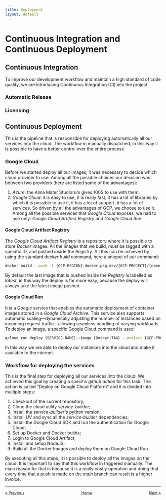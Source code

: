 ```yaml
---
title: Deployment
layout: default
---
```

# Continuous Integration and Continuous Deployment

## Continuous Integration

To improve our development workflow and maintain a high standard of code quality, we are introducing Continuous Integration (CI) into the project.

### Automatic Release 
### Licensing


## Continuous Deployment
This is the pipeline that is responsible for deploying automatically all our services into the cloud. The workflow in manually dispatched, in this way it is possible to have a better control over the entire process.

### Google Cloud

Before we started deploy all our images, it was necessary to decide which cloud provider to use. Among all the possible choices our decision was between two providers (here are listed some of the advantages):
1. *Azure*: the Alma Mater Studiorum gives 100$ to use with them;
2. *Google Cloud*: it is easy to use, it is really fast, it has a lot of libraries by which it is possible to use it, it has a lot of support, it has a lot of services.
So driven by all the advantages of GCP, we choose to use it. Among all the possible services that *Google Cloud* exposes, we had to use only: *Google Cloud Artifact Registry* and *Google Cloud Run*.

#### Google Cloud Artifact Registry

The *Google Cloud Artifact Registry* is a repository where it is possible to store *Docker* images. All the images that we build, must be tagged with a specific ID, and pushed inside the *Registry*. All this can be achieved by using the standard *docker build* command, here a snippet of our command: 

```bash
docker build --push -t {GCP-REGION}-docker.pkg.dev/{GCP-PROJECT}/{name-of-repository}/{tag-of-the-image} .
```

By default the last image that is pushed inside the *Registry* is labelled as *latest*, in this way the deploy is far more easy, because the deploy will always take the latest image pushed.

#### Google Cloud Run

It is a *Google* service that enables the automatic deployment of container images stored in a *Google Cloud Archive*. This service also supports automatic scaling—dynamically adjusting the number of instances based on incoming request traffic—allowing seamless handling of varying workloads. To deploy an image, a specific Google Cloud command is used:

```bash
gcloud run deploy {SERVICE-NAME}--image {Docker-TAG} --project {GCP-PROJECT} --region {GCP-REGION} --port {PORT}
```

In this way we are able to deploy our instances into the cloud and make it available to the internet.

### Workflow for deploying the services

This is the final step for deploying all our services into the cloud. We achieved this goal by creating a specific *github action* for this task. The action is called "Deploy on Google Cloud Platform" and it is divided into multiple steps:
1. Checkout of the current repository;
2. Clone the cloud utility *service-builder*;
3. Install the *service-builder's* python version;
4. Install UV and sync all the *service-builder* dependencies;
5. Install the Google Cloud SDK and run the authentication for Google Cloud;
6. Set up Docker and Docker buildx;
7. Login to Google Cloud Artifact;
8. Install and setup NodeJS;
9. Build all the Docker Images and deploy them on Google Cloud Run.

By executing all this steps, it is possible to deploy all the images on the cloud. It is important to say that this workflow in triggered manually. The main reason for that is because it is a really costly operation and doing that every time that a push is made on the *main* branch can result is a higher invoice.

---

<div style="display: flex; justify-content: space-between; align-items: center; font-size: 0.9em;">
  <a href="/er-climate-monitor/4-devops.html">&laquo; Previous</a>
  <a href="/er-climate-monitor/index.html" style="text-align: center;">Home</a>
  <a href="/er-climate-monitor/6-conclusions.html">Next &raquo;</a>
</div>

